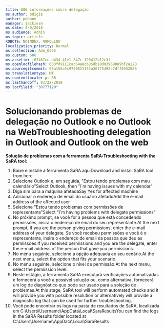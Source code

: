 ```yaml
---
title: 606 informações sobre delegação
ms.author: pdigia
author: pebaum
manager: jackiesm
ms.date: 4/9/2018
ms.audience: Admin
ms.topic: article
ROBOTS: NOINDEX, NOFOLLOW
localization_priority: Normal
ms.collection: Adm_O365
ms.custom: 606
ms.assetid: f67467cc-d434-41e1-847c-120412b12c3f
ms.openlocfilehash: 633fd9111cac64a8cb85db18d03968089bf2a128
ms.sourcegitcommit: 03a156a9c9740521155a30775492c7dff0982588
ms.translationtype: MT
ms.contentlocale: pt-BR
ms.lasthandoff: 03/22/2019
ms.locfileid: "30777120"
---
```

# <a name="troubleshooting-delegation-in-outlook-and-outlook-on-the-web"></a><span data-ttu-id="ecc30-102">Solucionando problemas de delegação no Outlook e no Outlook na Web</span><span class="sxs-lookup"><span data-stu-id="ecc30-102">Troubleshooting delegation in Outlook and Outlook on the web</span></span>

<span data-ttu-id="ecc30-103">**Solução de problemas com a ferramenta SaRA:**</span><span class="sxs-lookup"><span data-stu-id="ecc30-103">**Troubleshooting with the SaRA tool:**</span></span>

1. <span data-ttu-id="ecc30-104">Baixe e instale a ferramenta SaRA aqui</span><span class="sxs-lookup"><span data-stu-id="ecc30-104">Download and install SaRA tool from here</span></span>
1. <span data-ttu-id="ecc30-105">Selecione Outlook e, em seguida, "Estou tendo problemas com meu calendário"</span><span class="sxs-lookup"><span data-stu-id="ecc30-105">Select Outlook, then "I\`m having issues with my calendar"</span></span>
1. <span data-ttu-id="ecc30-106">Diga sim para a máquina afetada</span><span class="sxs-lookup"><span data-stu-id="ecc30-106">Say Yes for affected machine</span></span>
1. <span data-ttu-id="ecc30-107">Adicionar o endereço de email do usuário afetado</span><span class="sxs-lookup"><span data-stu-id="ecc30-107">Add the e-mail address of the affected user</span></span>
1. <span data-ttu-id="ecc30-108">Selecione "Estou tendo problemas com permissões de representante"</span><span class="sxs-lookup"><span data-stu-id="ecc30-108">Select "I\`m having problems with delegate permissions"</span></span>
1. <span data-ttu-id="ecc30-109">No próximo prompt, se você for a pessoa que está concedendo permissões, insira o endereço de email do seu representante.</span><span class="sxs-lookup"><span data-stu-id="ecc30-109">At the next prompt, if you are the person giving permissions, enter the e-mail address of your delegate.</span></span> <span data-ttu-id="ecc30-110">Se você recebeu permissões e você é o representante, insira o endereço de email da pessoa que deu as permissões.</span><span class="sxs-lookup"><span data-stu-id="ecc30-110">If you received permissions and you are the delegate, enter the e-mail address of the person that gave you permissions.</span></span>
1. <span data-ttu-id="ecc30-111">No menu seguinte, selecione a opção adequada ao seu cenário.</span><span class="sxs-lookup"><span data-stu-id="ecc30-111">At the next menu, select the option that fits your scenario.</span></span> 
1. <span data-ttu-id="ecc30-112">No menu seguinte, selecione o nível de permissão.</span><span class="sxs-lookup"><span data-stu-id="ecc30-112">At the next menu, select the permission level.</span></span>
1. <span data-ttu-id="ecc30-113">Neste estágio, a ferramenta SaRA executará verificações automatizadas e fornecerá a você a possível solução ou, como alternativa, fornecerá um log de diagnóstico que pode ser usado para a solução de problemas.</span><span class="sxs-lookup"><span data-stu-id="ecc30-113">At this stage, SaRA tool will perform automated checks and it will provide you with possible resolution or alternatively will provide a diagnostic log that can be used for further troubleshooting.</span></span>
1. <span data-ttu-id="ecc30-114">Você pode encontrar os logs na pasta de resultados de SaRA, localizada em C:\Users\Username\AppData\Local\SaraResults</span><span class="sxs-lookup"><span data-stu-id="ecc30-114">You can find the logs in the SaRA Results folder located at C:\Users\Username\AppData\Local\SaraResults</span></span>